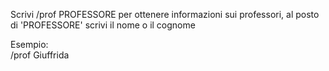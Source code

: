 Scrivi /prof PROFESSORE per ottenere informazioni sui professori, al posto di 'PROFESSORE' scrivi il nome o il cognome  
  
  
Esempio:  
/prof Giuffrida
